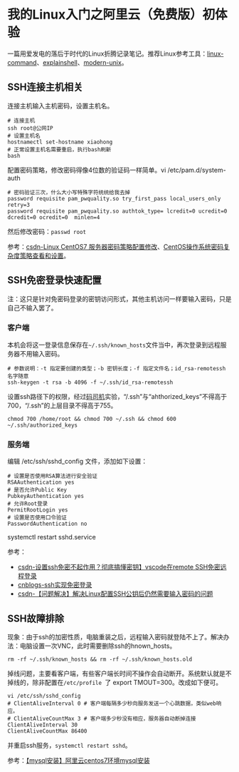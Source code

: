 # 我的Linux入门之阿里云（免费版）初体验

一篇用爱发电的落后于时代的Linux折腾记录笔记。推荐Linux参考工具：[linux-command](https://wangchujiang.com/linux-command/)、[explainshell](https://www.explainshell.com)、[modern-unix](https://github.com/ibraheemdev/modern-unix)。

## SSH连接主机相关

连接主机输入主机密码，设置主机名。

``` 
# 连接主机
ssh root@公网IP
# 设置主机名
hostnamectl set-hostname xiaohong
# 正常设置主机名需要重启，执行bash刷新
bash
````

配置密码策略，修改密码得像4位数的验证码一样简单。vi /etc/pam.d/system-auth

```
# 密码验证三次，什么大小写特殊字符统统给我去掉
password requisite pam_pwquality.so try_first_pass local_users_only retry=3
password requisite pam_pwquality.so authtok_type= lcredit=0 ucredit=0 dcredit=0 ocredit=0  minlen=4
```

然后修改密码：`passwd root`

参考：[csdn-Linux CentOS7 服务器密码策略配置修改](https://blog.csdn.net/Ahuuua/article/details/125333088)、[CentOS操作系统密码复杂度策略查看和设置](https://www.cnblogs.com/wwwcf1982603555/p/15560277.html)。


## SSH免密登录快速配置

注：这只是针对免密码登录的密钥访问形式，其他主机访问一样要输入密码，只是自己不输入罢了。

### 客户端

本机会将这一登录信息保存在`~/.ssh/known_hosts`文件当中，再次登录到远程服务器不用输入密码。

```
# 参数说明：-t 指定要创建的类型；-b 密钥长度；-f 指定文件名；id_rsa-remotessh 名字随意
ssh-keygen -t rsa -b 4096 -f ~/.ssh/id_rsa-remotessh
```

设置ssh路径下的权限，经过[码司机](https://blog.csdn.net/qq_39320261/article/details/128342057)实验，“/.ssh”与“ahthorized_keys”不得高于700，“/.ssh”的上层目录不得高于755。

```
chmod 700 /home/root && chmod 700 ~/.ssh && chmod 600 ~/.ssh/authorized_keys
```


### 服务端

编辑 /etc/ssh/sshd_config 文件，添加如下设置：

```
# 设置是否使用RSA算法进行安全验证
RSAAuthentication yes
# 是否允许Public Key 
PubkeyAuthentication yes
# 允许Root登录
PermitRootLogin yes
# 设置是否使用口令验证
PasswordAuthentication no
```
systemctl restart sshd.service


参考：

* [csdn-设置ssh免密不起作用？彻底搞懂密钥】vscode在remote SSH免密远程登录](https://blog.csdn.net/weixin_42907822/article/details/125237307)
* [cnblogs-ssh实现免密登录](https://www.cnblogs.com/hongdada/p/13045121.html)
* [csdn-【问题解决】解决Linux配置SSH公钥后仍然需要输入密码的问题](https://blog.csdn.net/qq_39320261/article/details/128342057)

## SSH故障排除

现象：由于ssh的加密性质，电脑重装之后，远程输入密码就登陆不上了。解决办法：电脑设置一次VNC，此时需要删除ssh的hnown_hosts。

```
rm -rf ~/.ssh/known_hosts && rm -rf ~/.ssh/known_hosts.old
```

掉线问题，主要看客户端，有些客户端长时间不操作会自动断开。系统默认就是不掉线的，除非配置在`/etc/profile `了 export TMOUT=300。改成如下便可。

```
vi /etc/ssh/sshd_config
# ClientAliveInterval 0 # 客户端每隔多少秒向服务发送一个心跳数据，类似web响应。
# ClientAliveCountMax 3 # 客户端多少秒没有相应，服务器自动断掉连接 
ClientAliveInterval 30
ClientAliveCountMax 86400
```

并重启ssh服务，`systemctl restart sshd`。

参考：[【mysql安装】阿里云centos7环境mysql安装](https://blog.csdn.net/b_ingram/article/details/122396363)

